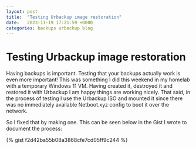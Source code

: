 ```yaml
---
layout: post
title:  "Testing Urbackup image restoration"
date:   2023-11-19 17:21:59 +0000
categories: backups urbackup blog
---
```


# Testing Urbackup image restoration

Having backups is important. Testing that your backups actually work is even more important! This was something I did this weekend in my homelab with a temporary Windows 11 VM. 
Having created it, destroyed it and restored it with Urbackup I am happy things are working nicely. That said, in the process of testing I use the Urbackup ISO and mounted it since there was no immediately available Netboot.xyz config to boot it over the network.

So I fixed that by making one. This can be seen below in the Gist I wrote to document the process: 

{% gist f2d42ba55b08a3868cfe7cd05ff9c244 %}
